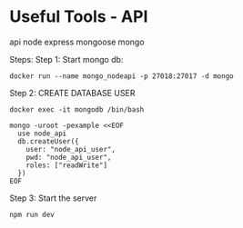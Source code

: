 # Useful Tools - API
api node express mongoose mongo

Steps:
Step 1: Start mongo db:
```
docker run --name mongo_nodeapi -p 27018:27017 -d mongo
```

Step 2: CREATE DATABASE USER
```
docker exec -it mongodb /bin/bash

mongo -uroot -pexample <<EOF
  use node_api
  db.createUser({
    user: "node_api_user",
    pwd: "node_api_user",
    roles: ["readWrite"]
  })
EOF
```

Step 3: Start the server
```
npm run dev
```
